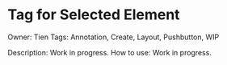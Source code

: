 # Tag for Selected Element

Owner: Tien
Tags: Annotation, Create, Layout, Pushbutton, WIP

Description: Work in progress.
How to use: Work in progress.